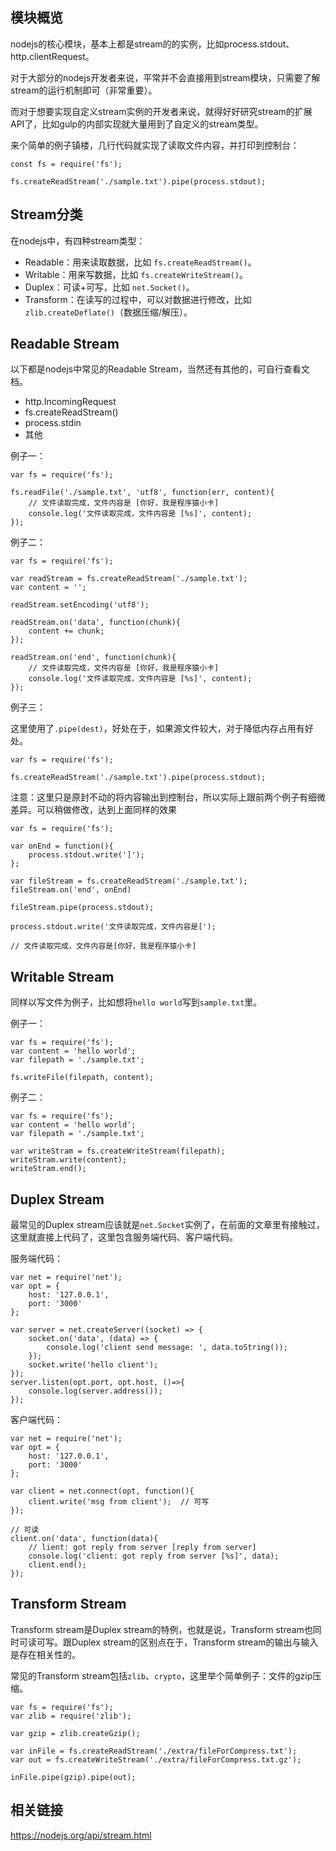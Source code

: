 ##  模块概览 ##

nodejs的核心模块，基本上都是stream的的实例，比如process.stdout、http.clientRequest。

对于大部分的nodejs开发者来说，平常并不会直接用到stream模块，只需要了解stream的运行机制即可（非常重要）。

而对于想要实现自定义stream实例的开发者来说，就得好好研究stream的扩展API了，比如gulp的内部实现就大量用到了自定义的stream类型。

来个简单的例子镇楼，几行代码就实现了读取文件内容，并打印到控制台：

    const fs = require('fs');
    
    fs.createReadStream('./sample.txt').pipe(process.stdout);

##  Stream分类 ##

在nodejs中，有四种stream类型：

 *  Readable：用来读取数据，比如 `fs.createReadStream()`。
 *  Writable：用来写数据，比如 `fs.createWriteStream()`。
 *  Duplex：可读+可写，比如 `net.Socket()`。
 *  Transform：在读写的过程中，可以对数据进行修改，比如 `zlib.createDeflate()`（数据压缩/解压）。

##  Readable Stream ##

以下都是nodejs中常见的Readable Stream，当然还有其他的，可自行查看文档。

 *  http.IncomingRequest
 *  fs.createReadStream()
 *  process.stdin
 *  其他

例子一：

    var fs = require('fs');
    
    fs.readFile('./sample.txt', 'utf8', function(err, content){
    	// 文件读取完成，文件内容是 [你好，我是程序猿小卡]
    	console.log('文件读取完成，文件内容是 [%s]', content);
    });

例子二：

    var fs = require('fs');
    
    var readStream = fs.createReadStream('./sample.txt');
    var content = '';
    
    readStream.setEncoding('utf8');
    
    readStream.on('data', function(chunk){
    	content += chunk;
    });
    
    readStream.on('end', function(chunk){
    	// 文件读取完成，文件内容是 [你好，我是程序猿小卡]
    	console.log('文件读取完成，文件内容是 [%s]', content);
    });

例子三：

这里使用了`.pipe(dest)`，好处在于，如果源文件较大，对于降低内存占用有好处。

    var fs = require('fs');
    
    fs.createReadStream('./sample.txt').pipe(process.stdout);

注意：这里只是原封不动的将内容输出到控制台，所以实际上跟前两个例子有细微差异。可以稍做修改，达到上面同样的效果

    var fs = require('fs');
    
    var onEnd = function(){
    	process.stdout.write(']');	
    };
    
    var fileStream = fs.createReadStream('./sample.txt');
    fileStream.on('end', onEnd)
    
    fileStream.pipe(process.stdout);
    
    process.stdout.write('文件读取完成，文件内容是[');
    
    // 文件读取完成，文件内容是[你好，我是程序猿小卡]

##  Writable Stream ##

同样以写文件为例子，比如想将`hello world`写到`sample.txt`里。

例子一：

    var fs = require('fs');
    var content = 'hello world';
    var filepath = './sample.txt';
    
    fs.writeFile(filepath, content);

例子二：

    var fs = require('fs');
    var content = 'hello world';
    var filepath = './sample.txt';
    
    var writeStram = fs.createWriteStream(filepath);
    writeStram.write(content);
    writeStram.end();

##  Duplex Stream ##

最常见的Duplex stream应该就是`net.Socket`实例了，在前面的文章里有接触过，这里就直接上代码了，这里包含服务端代码、客户端代码。

服务端代码：

    var net = require('net');
    var opt = {
    	host: '127.0.0.1',
    	port: '3000'
    };
    
    var server = net.createServer((socket) => {
        socket.on('data', (data) => {
            console.log('client send message: ', data.toString());
        });
        socket.write('hello client');
    });
    server.listen(opt.port, opt.host, ()=>{
        console.log(server.address());
    });

客户端代码：

    var net = require('net');
    var opt = {
    	host: '127.0.0.1',
    	port: '3000'
    };
    
    var client = net.connect(opt, function(){
    	client.write('msg from client');  // 可写
    });
    
    // 可读
    client.on('data', function(data){
        // lient: got reply from server [reply from server]
    	console.log('client: got reply from server [%s]', data);
    	client.end();
    });

##  Transform Stream ##

Transform stream是Duplex stream的特例，也就是说，Transform stream也同时可读可写。跟Duplex stream的区别点在于，Transform stream的输出与输入是存在相关性的。

常见的Transform stream包括`zlib`、`crypto`，这里举个简单例子：文件的gzip压缩。

    var fs = require('fs');
    var zlib = require('zlib');
    
    var gzip = zlib.createGzip();
    
    var inFile = fs.createReadStream('./extra/fileForCompress.txt');
    var out = fs.createWriteStream('./extra/fileForCompress.txt.gz');
    
    inFile.pipe(gzip).pipe(out);

##  相关链接 ##

https://nodejs.org/api/stream.html